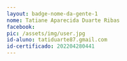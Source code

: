 ```yaml
---
layout: badge-nome-da-gente-1
nome: Tatiane Aparecida Duarte Ribas
facebook:
pic: /assets/img/user.jpg
id-aluno: tatiduarte87.gmail.com
id-certificado: 202204280441
---
```

